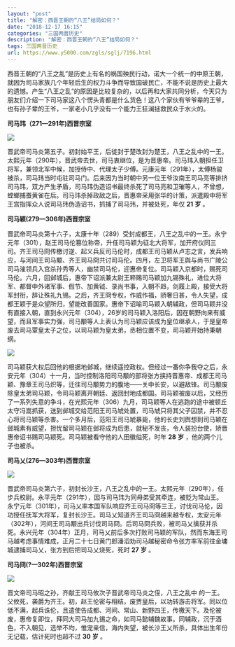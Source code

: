 ```yaml
---
layout: "post"
title: "解密：西晋王朝的“八王”结局如何？"
date: "2018-12-17 16:15"
categories: "三国两晋历史"
description: "解密：西晋王朝的“八王”结局如何？"
tags: 三国两晋历史
url: https://www.y5000.com/zgls/sglj/7196.html
---
```






西晋王朝的“八王之乱”是历史上有名的祸国殃民行动，诺大一个统一的中原王朝，就因为司马家族几个年轻后生的权力斗争而导致国破民亡，不能不说是历史上最大的遗憾。产生“八王之乱”的原因是比较复杂的，以后再和大家共同分析，今天只为朋友们介绍一下司马家这八个愣头青都是什么货色！这八个家伙有爷爷辈的王爷，也有孙子辈的王爷，一家老小几乎没有一个能力王狂澜拯救民众于水火的。

**司马玮（271—291年)西晋宗室**

**![](https://img.y5000.com/uploads/allimg/161214/114554D34-0.jpg)**

晋武帝司马炎第五子。初封始平王，后徙封于楚改封为楚王，八王之乱中的一王。太熙元年（290年），晋武帝去世，司马衷继位，是为晋惠帝。司马玮入朝担任卫将军，兼领北军中候，加授侍中、代理太子少傅。元康元年（291年），太傅杨骏被杀，司马玮当时屯驻司马门。后来因为当时朝中另一位王爷汝南王司马亮等排挤司马玮，双方产生矛盾，司马玮伪造诏书最终杀死了司马亮和卫璀等人，不曾想，螳螂捕蚕黄雀在后。司马玮杀掉政敌之后，晋惠帝采用张华的计策，派遣殿中将军王宫指挥众人说司马玮伪造诏书，抓捕了司马玮，并被处死，年仅
**21** **岁** 。

**司马颖(279—306年)西晋宗室**

晋武帝司马炎第十六子，太康十年（289）受封成都王，八王之乱中的一王。永宁元年（301），赵王司马伦篡位称帝，升任司马颖为征北大将军，加开府仪同三司。齐王司马冏传檄讨逆、起义兵反司马伦时，成都王司马颖从卢志之言，发兵响应，与河间王司马颙、齐王司马冏共讨司马伦。四月，左卫将军王舆与尚书广陵公司马漼领兵入宫杀孙秀等人，幽禁司马伦，迎惠帝复位。司马颖入京都时，赐死司马伦。六月，回邺城后，惠帝下诏派兼太尉王粹赐司马颖加九锡殊礼，进位大将军、都督中外诸军事、假节、加黄钺、录尚书事，入朝不趋，剑履上殿，接受大将军封衔，辞让殊礼九锡。之后，齐王冏专权，作威作福，骄奢日甚，令人失望，成都王颖于是众望所归，望能改善国家。惠帝下诏喻司马颖入朝辅政，但司马颖并没有直接入朝，直到永兴元年（304），26岁的司马颖入洛阳后，因在朝野向来有威望，而且军事实力强，司马颙等人上表认为司马颖应该成为皇位继承人，于是皇帝废去司马覃皇太子之位，以司马颖为皇太弟，丞相位置不变，司马颖开始持秉朝纲。

**![](https://img.y5000.com/uploads/allimg/161214/11455462Z-1.jpg)**

司马颖获大权后回他的根据地邺城，继续遥控政权。但经过一番你争我夺之后，永安元年（304）十一月，当时控制洛阳司马颙的部将张方挟持晋惠帝、成都王司马颖、豫章王司马炽等，迁往司马颙势力的腹地——关中长安，以避敌锋。司马颙废除皇太弟司马颖，令司马颖离开朝廷、返回封地成都国。司马颖被废以后，又经历了一系列失意的争斗，在光熙元年（306）九月，司马颖等人在逃跑的途中被顿丘太守冯嵩抓获，送到邺城交给范阳王司马虓处置，司马虓只将其父子囚禁，并不忍心将司马颖等杀害。一个多月后，范阳王司马虓暴毙，他的长史刘舆想到司马颖在邺城素有威望，担忧留司马颖在邺将成为后患，就秘不发丧，令人装扮台使，矫晋惠帝诏书赐司马颖死。司马颖被看守他的人田徽缢死，时年
**28** **岁** ，他的两个儿子也被杀。

**司马乂(276—303年)西晋宗室**

**![](https://img.y5000.com/uploads/allimg/161214/1145545W6-2.jpg)**

晋武帝司马炎第六子，初封长沙王，八王之乱中的一王。太熙元年（290年），任步兵校尉。永平元年（291年），因与司马玮为同母弟受其牵连，被贬为常山王。永宁元年（301年），司马乂率本国军队响应齐王司马冏等三王，讨伐司马伦，因功授任抚军大将军，复封长沙王。司马乂知道齐王司马冏越来越专权，太安元年（302年），河间王司马颙出兵讨伐司马冏。后司马冏兵败，被司马乂擒获并杀死。永兴元年（304年）正月，司马乂前后多次打败司马颖的军队，然而东海王司马越考虑事情难成，正月二十七日黄门郎潘滔劝司马越秘密命令张方率军前往金墉城逮捕司马乂，张方到后把司马乂烧死，死时
**27** **岁** 。

**司马冏(?一302年)西晋宗室**

**![](https://img.y5000.com/uploads/allimg/161214/114554FD-3.jpg)**

晋文帝司马昭之孙，齐献王司马攸次子晋武帝司马炎之侄，八王之乱中
的一王。父攸死，袭爵为齐王。初，赵王伦密与相结，废贾皇后，以功转游击将军。同以位低不满，起兵诛伦，且遣使告成都、河间、常山、新野四王，传檄天下。及伦被废，惠帝复即位，拜同大司马加九锡之命，如司马懿辅魏故事。同辅政，沉于酒色，不入朝见，选举不均，惟宠亲信，海内失望，被长沙王乂所杀，具体出生年份无记载，估计死时也超不过
**30** **岁** 。
